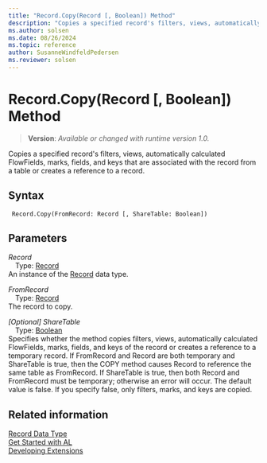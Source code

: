 ```yaml
---
title: "Record.Copy(Record [, Boolean]) Method"
description: "Copies a specified record's filters, views, automatically calculated FlowFields, marks, fields, and keys that are associated with the record from a table or creates a reference to a record."
ms.author: solsen
ms.date: 08/26/2024
ms.topic: reference
author: SusanneWindfeldPedersen
ms.reviewer: solsen
---
```

[//]: # (START>DO_NOT_EDIT)
[//]: # (IMPORTANT:Do not edit any of the content between here and the END>DO_NOT_EDIT.)
[//]: # (Any modifications should be made in the .xml files in the ModernDev repo.)
# Record.Copy(Record [, Boolean]) Method
> **Version**: _Available or changed with runtime version 1.0._

Copies a specified record's filters, views, automatically calculated FlowFields, marks, fields, and keys that are associated with the record from a table or creates a reference to a record.


## Syntax
```AL
 Record.Copy(FromRecord: Record [, ShareTable: Boolean])
```
## Parameters
*Record*  
&emsp;Type: [Record](record-data-type.md)  
An instance of the [Record](record-data-type.md) data type.  

*FromRecord*  
&emsp;Type: [Record](record-data-type.md)  
The record to copy.  

*[Optional] ShareTable*  
&emsp;Type: [Boolean](../boolean/boolean-data-type.md)  
Specifies whether the method copies filters, views, automatically calculated FlowFields, marks, fields, and keys of the record or creates a reference to a temporary record. If FromRecord and Record are both temporary and ShareTable is true, then the COPY method causes Record to reference the same table as FromRecord. If ShareTable is true, then both Record and FromRecord must be temporary; otherwise an error will occur. The default value is false. If you specify false, only filters, marks, and keys are copied.  



[//]: # (IMPORTANT: END>DO_NOT_EDIT)


## Related information
[Record Data Type](record-data-type.md)  
[Get Started with AL](../../devenv-get-started.md)  
[Developing Extensions](../../devenv-dev-overview.md)